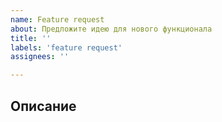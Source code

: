 ```yaml
---
name: Feature request
about: Предложите идею для нового функционала
title: ''
labels: 'feature request'
assignees: ''

---
```


## Описание

<!-- Опишите, что из себя представляет желаемый функционал -->
<!-- По возможности укажите приложения, в которых уже реализован этот функционал -->
<!-- Прикрепите скриншоты -->
